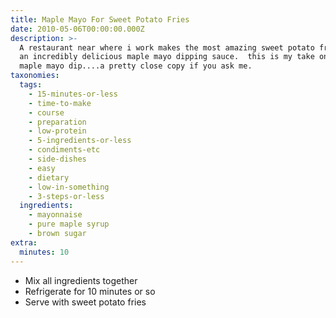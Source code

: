 ```yaml
---
title: Maple Mayo For Sweet Potato Fries
date: 2010-05-06T00:00:00.000Z
description: >-
  A restaurant near where i work makes the most amazing sweet potato fries with
  an incredibly delicious maple mayo dipping sauce.  this is my take on the
  maple mayo dip....a pretty close copy if you ask me.
taxonomies:
  tags:
    - 15-minutes-or-less
    - time-to-make
    - course
    - preparation
    - low-protein
    - 5-ingredients-or-less
    - condiments-etc
    - side-dishes
    - easy
    - dietary
    - low-in-something
    - 3-steps-or-less
  ingredients:
    - mayonnaise
    - pure maple syrup
    - brown sugar
extra:
  minutes: 10
---
```

 - Mix all ingredients together
 - Refrigerate for 10 minutes or so
 - Serve with sweet potato fries
